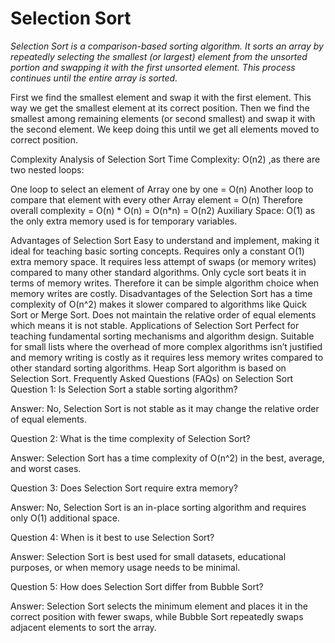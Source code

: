 <h1> Selection Sort </h1>

<i> Selection Sort is a comparison-based sorting algorithm. It sorts an array by repeatedly selecting the smallest (or largest) element from the unsorted portion and swapping it with the first unsorted element. This process continues until the entire array is sorted.
</i>

First we find the smallest element and swap it with the first element. This way we get the smallest element at its
correct position.
Then we find the smallest among remaining elements (or second smallest) and swap it with the second element.
We keep doing this until we get all elements moved to correct position.



Complexity Analysis of Selection Sort
Time Complexity: O(n2) ,as there are two nested loops:

One loop to select an element of Array one by one = O(n)
Another loop to compare that element with every other Array element = O(n)
Therefore overall complexity = O(n) * O(n) = O(n*n) = O(n2)
Auxiliary Space: O(1) as the only extra memory used is for temporary variables.

Advantages of Selection Sort
Easy to understand and implement, making it ideal for teaching basic sorting concepts.
Requires only a constant O(1) extra memory space.
It requires less attempt of swaps (or memory writes) compared to many other standard algorithms. Only cycle sort beats it in terms of memory writes. Therefore it can be simple algorithm choice when memory writes are costly.
Disadvantages of the Selection Sort has a time complexity of O(n^2) makes it slower compared to algorithms like Quick Sort or Merge Sort.
Does not maintain the relative order of equal elements which means it is not stable.
Applications of Selection Sort
Perfect for teaching fundamental sorting mechanisms and algorithm design.
Suitable for small lists where the overhead of more complex algorithms isn’t justified and memory writing is costly as it requires less memory writes compared to other standard sorting algorithms.
Heap Sort algorithm is based on Selection Sort.
Frequently Asked Questions (FAQs) on Selection Sort
Question 1: Is Selection Sort a stable sorting algorithm?

Answer: No, Selection Sort is not stable as it may change the relative order of equal elements.


Question 2: What is the time complexity of Selection Sort?

Answer: Selection Sort has a time complexity of O(n^2) in the best, average, and worst cases.


Question 3: Does Selection Sort require extra memory?


Answer: No, Selection Sort is an in-place sorting algorithm and requires only O(1) additional space.


Question 4: When is it best to use Selection Sort?

Answer: Selection Sort is best used for small datasets, educational purposes, or when memory usage needs to be minimal.


Question 5: How does Selection Sort differ from Bubble Sort?

Answer: Selection Sort selects the minimum element and places it in the correct position with fewer swaps, while Bubble Sort repeatedly swaps adjacent elements to sort the array.


